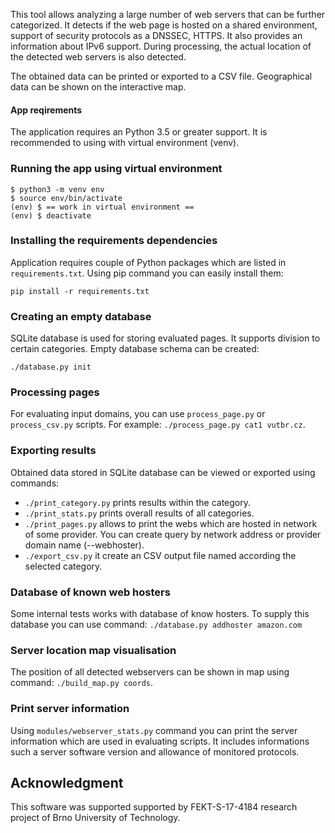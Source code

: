 This tool allows analyzing a large number of web servers that can be further categorized. It detects if the web page is hosted on a shared environment, support of security protocols as a DNSSEC, HTTPS. It also provides an information about IPv6 support. During processing, the actual location of the detected web servers is also detected.

The obtained data can be printed or exported to a CSV file. Geographical data can be shown on the interactive map.

#### App reqirements

The application requires an Python 3.5 or greater support. It is recommended to using with virtual environment (venv).

### Running the app using virtual environment
```
$ python3 -m venv env
$ source env/bin/activate
(env) $ == work in virtual environment ==
(env) $ deactivate
```

### Installing the requirements dependencies

Application requires couple of Python packages which are listed in `requirements.txt`. Using pip command you can 
easily install them:

``pip install -r requirements.txt``

### Creating an empty database 

SQLite database is used for storing evaluated pages. It supports division to certain categories. Empty database schema can be created:

``./database.py init``

### Processing pages

For evaluating input domains, you can use `process_page.py` or `process_csv.py` scripts. For example: `./process_page.py cat1 vutbr.cz`.

### Exporting results 

Obtained data stored in SQLite database can be viewed or exported using commands:

 - `./print_category.py` prints results within the category. 
 - `./print_stats.py` prints overall results of all categories.
 - `./print_pages.py` allows to print the webs which are hosted in network of some provider. You can create query by network address or provider domain name (--webhoster).
 - `./export_csv.py` it create an CSV output file named according the selected category.
 
 ### Database of known web hosters
 
 Some internal tests works with database of know hosters. To supply this database you can use command: 
 ``./database.py addhoster amazon.com`` 

### Server location map visualisation

The position of all detected webservers can be shown in map using command: `./build_map.py coords`. 

### Print server information

Using `modules/webserver_stats.py` command you can print the server information which are used in evaluating scripts. It includes informations such a server software version and allowance of monitored protocols.

## Acknowledgment

This software was supported supported by FEKT-S-17-4184 research project of Brno University of Technology.